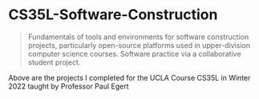 # CS35L-Software-Construction

>Fundamentals of tools and environments for software construction projects, particularly open-source platforms used in upper-division computer science courses. Software practice via a collaborative student project.

Above are the projects I completed for the UCLA Course CS35L in Winter 2022 taught by Professor Paul Egert
